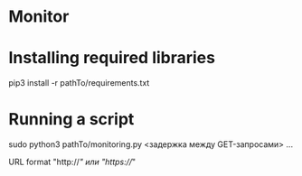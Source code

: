 # Monitor

# Installing required libraries
pip3 install -r pathTo/requirements.txt

# Running a script
sudo python3 pathTo/monitoring.py <задержка между GET-запросами> <url1> <url2> ...
  
URL format "http://*" или "https://*"
